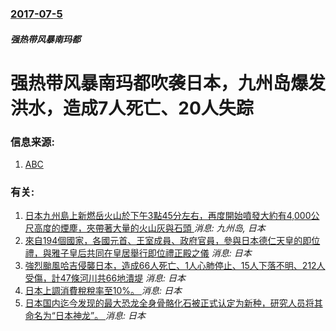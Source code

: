 ### [2017-07-5](/news/2017/07/5/index.md)

##### 强热带风暴南玛都
# 强热带风暴南玛都吹袭日本，九州岛爆发洪水，造成7人死亡、20人失踪 




### 信息来源:

1. [ABC](http://www.abc.net.au/news/2017-07-07/japan-floods-continue-six-dead-22-still-missing/8688086)

### 有关:

1. [日本九州島上新燃岳火山於下午3點45分左右，再度開始噴發大約有4,000公尺高度的煙塵，夾帶著大量的火山灰與石頭 ](/zh/news/2011/03/13/日本九州島上新燃岳火山於下午3點45分左右-再度開始噴發大約有4000公尺高度的煙塵-夾帶著大量的火山灰與石頭.md) _消息: 九州岛, 日本_
2. [來自194個國家，各國元首、王室成員、政府官員，參與日本德仁天皇的即位禮，與雅子皇后共同在皇居舉行即位禮正殿之儀](/zh/news/2019/10/22/來自194個國家-各國元首-王室成員-政府官員-參與日本德仁天皇的即位禮-與雅子皇后共同在皇居舉行即位禮正殿之儀.md) _消息: 日本_
3. [強烈颱風哈吉侵襲日本，造成66人死亡、1人心肺停止、15人下落不明、212人受傷，計47條河川共66地潰堤](/zh/news/2019/10/15/強烈颱風哈吉侵襲日本-造成66人死亡-1人心肺停止-15人下落不明-212人受傷-計47條河川共66地潰堤.md) _消息: 日本_
4. [日本上調消費稅稅率至10%。 ](/zh/news/2019/10/1/日本上調消費稅稅率至10.md) _消息: 日本_
5. [ 日本国内迄今发现的最大恐龙全身骨骼化石被正式认定为新种，研究人员将其命名为“日本神龙”。 ](/zh/news/2019/09/6/日本国内迄今发现的最大恐龙全身骨骼化石被正式认定为新种-研究人员将其命名为-日本神龙.md) _消息: 日本_
